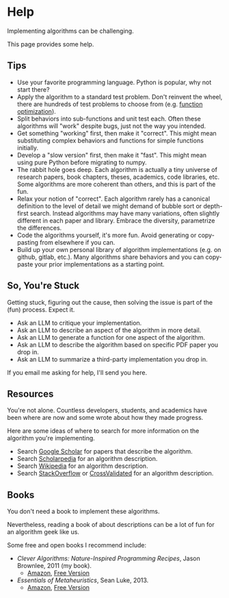 # Help

Implementing algorithms can be challenging.

This page provides some help.

## Tips

* Use your favorite programming language. Python is popular, why not start there?
* Apply the algorithm to a standard test problem. Don't reinvent the wheel, there are hundreds of test problems to choose from (e.g. [function optimization](https://en.wikipedia.org/wiki/Test_functions_for_optimization)).
* Split behaviors into sub-functions and unit test each. Often these algorithms will "work" despite bugs, just not the way you intended.
* Get something "working" first, then make it "correct". This might mean substituting complex behaviors and functions for simple functions initially.
* Develop a "slow version" first, then make it "fast". This might mean using pure Python before migrating to numpy.
* The rabbit hole goes deep. Each algorithm is actually a tiny universe of research papers, book chapters, theses, academics, code libraries, etc. Some algorithms are more coherent than others, and this is part of the fun.
* Relax your notion of "correct". Each algorithm rarely has a canonical definition to the level of detail we might demand of bubble sort or depth-first search. Instead algorithms may have  many variations, often slightly different in each paper and library. Embrace the diversity, parametrize the differences.
* Code the algorithms yourself, it's more fun. Avoid generating or copy-pasting from elsewhere if you can.
* Build up your own personal library of algorithm implementations (e.g. on github, gitlab, etc.). Many algorithms share behaviors and you can copy-paste your prior implementations as a starting point.

## So, You're Stuck

Getting stuck, figuring out the cause, then solving the issue is part of the (fun) process. Expect it.

* Ask an LLM to critique your implementation.
* Ask an LLM to describe an aspect of the algorithm in more detail.
* Ask an LLM to generate a function for one aspect of the algorithm.
* Ask an LLM to describe the algorithm based on specific PDF paper you drop in.
* Ask an LLM to summarize a third-party implementation you drop in.

If you email me asking for help, I'll send you here.

## Resources

You're not alone. Countless developers, students, and academics have been where are now and some wrote about how they made progress.

Here are some ideas of where to search for more information on the algorithm you're implementing.

* Search [Google Scholar](https://scholar.google.com/) for papers that describe the algorithm.
* Search [Scholarpedia](http://www.scholarpedia.org/) for an algorithm description.
* Search [Wikipedia](https://www.wikipedia.org/) for an algorithm description.
* Search [StackOverflow](https://stackoverflow.com/) or [CrossValidated](https://stats.stackexchange.com/) for an algorithm description.

## Books

You don't need a book to implement these algorithms.

Nevertheless, reading a book of about descriptions can be a lot of fun for an algorithm geek like us.

Some free and open books I recommend include:

* _Clever Algorithms: Nature-Inspired Programming Recipes_, Jason Brownlee, 2011 (my book).
	* [Amazon](https://amzn.to/3xEpjRT), [Free Version](https://github.com/clever-algorithms/CleverAlgorithms)
* _Essentials of Metaheuristics_, Sean Luke, 2013.
	* [Amazon](https://amzn.to/3Q23rpP), [Free Version](https://cs.gmu.edu/~sean/book/metaheuristics/)

